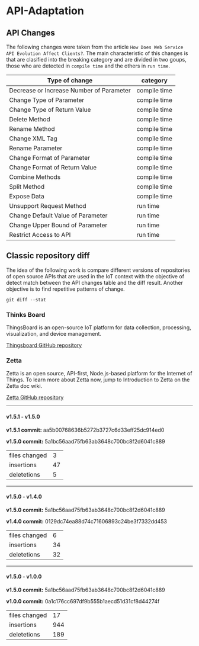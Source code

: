 # API-Adaptation

## API Changes

The following changes were taken from the article `How Does Web Service API Evolution Affect Clients?`. The main characteristic of this changes is that are clasified into the breaking category and are divided in two goups, those who are detected in `compile time` and the others in `run time`.

| Type of change                            | category |
|----------------                           | -------- |
|Decrease or Increase Number of Parameter   | compile time |
|Change Type of Parameter                   | compile time |
|Change Type of Return Value                | compile time |
|Delete Method                              | compile time |
|Rename Method                              | compile time |
|Change XML Tag                             | compile time |
|Rename Parameter                           | compile time |
|Change Format of Parameter                 | compile time |
|Change Format of Return Value              | compile time |
|Combine Methods                            | compile time |
|Split Method                               | compile time |
|Expose Data                                | compile time |
|Unsupport Request Method                   | run time |
|Change Default Value of Parameter          | run time |
|Change Upper Bound of Parameter            | run time |
|Restrict Access to API                     | run time |

## Classic repository diff

The idea of the following work is compare different versions of repositories of open source APIs that are used in the IoT context with the objective of detect match between the API changes table and the diff result. Another objective is to find repetitive patterns of change.

`git diff --stat`


### Thinks Board

ThingsBoard is an open-source IoT platform for data collection, processing, visualization, and device management.

[Thingsboard GitHub repository](https://github.com/thingsboard/thingsboard/)

### Zetta 

Zetta is an open source, API-first, Node.js-based platform for the Internet of Things. To learn more about Zetta now, jump to Introduction to Zetta on the Zetta doc wiki.

[Zetta GitHub repository](https://github.com/zettajs/zetta)

-----------

#### v1.5.1 - v1.5.0

**v1.5.1 commit:** aa5b00768636b5272b3727c6d33eff25dc914ed0

**v1.5.0 commit:** 5a1bc56aad75fb63ab3648c700bc8f2d6041c889

|||
|-|-|
| files changed | 3     |
| insertions    | 47    |
| deletetions   | 5     |

-----------

#### v1.5.0 - v1.4.0

**v1.5.0 commit:** 5a1bc56aad75fb63ab3648c700bc8f2d6041c889

**v1.4.0 commit:** 0129dc74ea88d74c71606893c24be3f7332dd453

|||
|-|-|
| files changed | 6     |
| insertions    | 34    |
| deletetions   | 32    |

-----------

#### v1.5.0 - v1.0.0

**v1.5.0 commit:** 5a1bc56aad75fb63ab3648c700bc8f2d6041c889

**v1.0.0 commit:** 0a1c176cc697df9b555b1aecd51d31cf8d44274f

|||
|-|-|
| files changed | 17     |
| insertions    | 944    |
| deletetions   | 189    |




